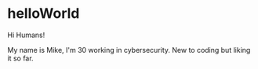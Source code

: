 # helloWorld

Hi Humans!

My name is Mike, I'm 30 working in cybersecurity. New to coding but liking it so far.
